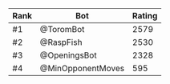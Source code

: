 Rank|Bot|Rating
---|---|---
#1|@ToromBot|2579
#2|@RaspFish|2530
#3|@OpeningsBot|2328
#4|@MinOpponentMoves|595
